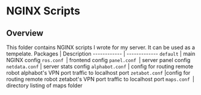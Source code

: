 # NGINX Scripts

## Overview
This folder contains NGINX scripts I wrote for my server. It can be used as a tempelate.
Packages | Description
------------ | -------------
`default` | main NGINX config
`ros.conf `| frontend config
`panel.conf `| server panel config
`netdata.conf` | server stats config
`alphabot.conf` | config for routing remote robot alphabot's VPN port traffic to localhost port 
`zetabot.conf` |config for routing remote robot zetabot's VPN port traffic to localhost port 
`maps.conf `| directory listing of maps folder
